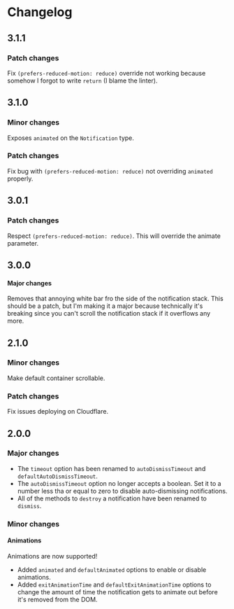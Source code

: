 # Changelog

## 3.1.1

### Patch changes

Fix `(prefers-reduced-motion: reduce)` override not working because somehow I forgot to write `return` (I blame the linter).

## 3.1.0

### Minor changes

Exposes `animated` on the `Notification` type.

### Patch changes

Fix bug with `(prefers-reduced-motion: reduce)` not overriding `animated` properly.

## 3.0.1

### Patch changes

Respect `(prefers-reduced-motion: reduce)`. This will override the animate parameter.

## 3.0.0

#### Major changes

Removes that annoying white bar fro the side of the notification stack. This should be a patch, but I'm making it a major because technically it's breaking since you can't scroll the notification stack if it overflows any more.

## 2.1.0

### Minor changes

Make default container scrollable.

### Patch changes

Fix issues deploying on Cloudflare.

## 2.0.0

### Major changes

- The `timeout` option has been renamed to `autoDismissTimeout` and `defaultAutoDismissTimeout`.
- The `autoDismissTimeout` option no longer accepts a boolean. Set it to a number less tha or equal to zero to disable auto-dismissing notifications.
- All of the methods to `destroy` a notification have been renamed to `dismiss`.

### Minor changes

#### Animations

Animations are now supported!

- Added `animated` and `defaultAnimated` options to enable or disable animations.
- Added `exitAnimationTime` and `defaultExitAnimationTime` options to change the amount of time the notification gets to animate out before it's removed from the DOM.
